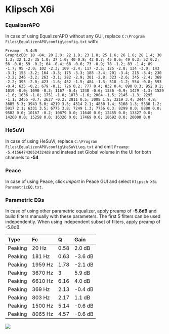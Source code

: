 # Klipsch X6i

### EqualizerAPO
In case of using EqualizerAPO without any GUI, replace `C:\Program Files\EqualizerAPO\config\config.txt`
with:
```
Preamp: -5.4dB
GraphicEQ: 10 -84; 20 2.0; 22 1.9; 23 1.8; 25 1.6; 26 1.6; 28 1.4; 30 1.3; 32 1.2; 35 1.0; 37 1.0; 40 0.8; 42 0.7; 45 0.6; 49 0.3; 52 0.2; 56 -0.0; 59 -0.2; 64 -0.4; 68 -0.6; 73 -0.9; 78 -1.2; 83 -1.4; 89 -1.7; 95 -2.0; 102 -2.3; 109 -2.4; 117 -2.5; 125 -2.8; 134 -3.0; 143 -3.1; 153 -3.2; 164 -3.3; 175 -3.3; 188 -3.4; 201 -3.4; 215 -3.4; 230 -3.2; 246 -3.2; 263 -3.1; 282 -2.9; 301 -2.8; 323 -2.6; 345 -2.4; 369 -2.2; 395 -2.0; 423 -1.6; 452 -1.5; 484 -1.3; 518 -1.2; 554 -0.8; 593 -0.4; 635 -0.2; 679 -0.1; 726 0.2; 777 0.4; 832 0.4; 890 0.3; 952 0.2; 1019 -0.0; 1090 -0.3; 1167 -0.4; 1248 -0.6; 1336 -0.9; 1429 -1.3; 1529 -1.6; 1636 -1.8; 1751 -1.8; 1873 -1.6; 2004 -1.5; 2145 -1.3; 2295 -1.1; 2455 -0.7; 2627 -0.2; 2811 0.5; 3008 1.8; 3219 3.4; 3444 4.8; 3685 5.3; 3943 5.0; 4219 3.5; 4514 2.1; 4830 1.4; 5168 1.3; 5530 1.2; 5917 2.1; 6331 3.5; 6775 3.8; 7249 1.3; 7756 0.3; 8299 0.0; 8880 0.0; 9502 0.0; 10167 -0.2; 10879 0.0; 11640 0.0; 12455 0.0; 13327 0.0; 14260 0.0; 15258 0.0; 16326 0.0; 17469 0.0; 18692 0.0; 20000 0.0
```

### HeSuVi
In case of using HeSuVi, replace `C:\Program Files\EqualizerAPO\config\HeSuVi\eq.txt` and omit `Preamp:
-5.415647430524324dB` and instead set Global volume in the UI for both channels to **-54**

### Peace
In case of using Peace, click *Import* in Peace GUI and select `Klipsch X6i ParametricEQ.txt`.

### Parametric EQs
In case of using other parametric equalizer, apply preamp of **-5.8dB** and build filters manually
with these parameters. The first 5 filters can be used independently.
When using independent subset of filters, apply preamp of -5.8dB.

| Type    | Fc      |    Q | Gain    |
|:--------|:--------|:-----|:--------|
| Peaking | 20 Hz   | 0.58 | 2.0 dB  |
| Peaking | 181 Hz  | 0.63 | -3.6 dB |
| Peaking | 1959 Hz | 1.78 | -2.1 dB |
| Peaking | 3670 Hz | 3    | 5.9 dB  |
| Peaking | 6610 Hz | 6.16 | 4.0 dB  |
| Peaking | 369 Hz  | 2.13 | -0.4 dB |
| Peaking | 803 Hz  | 2.17 | 1.1 dB  |
| Peaking | 1500 Hz | 5.14 | -0.6 dB |
| Peaking | 8065 Hz | 4.57 | -0.6 dB |

![](https://raw.githubusercontent.com/jaakkopasanen/AutoEq/master/results/innerfidelity/sbaf-serious/Klipsch%20X6i/Klipsch%20X6i.png)
